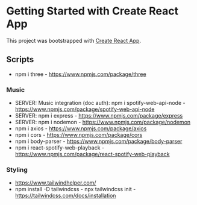 # Getting Started with Create React App

This project was bootstrapped with [Create React App](https://github.com/facebook/create-react-app).

## Scripts

- npm i three - https://www.npmjs.com/package/three

### Music

- SERVER: Music integration (doc auth): npm i spotify-web-api-node - https://www.npmjs.com/package/spotify-web-api-node
- SERVER: npm i express - https://www.npmjs.com/package/express
- SERVER: npm i nodemon - https://www.npmjs.com/package/nodemon
- npm i axios - https://www.npmjs.com/package/axios
- npm i cors - https://www.npmjs.com/package/cors
- npm i body-parser - https://www.npmjs.com/package/body-parser
- npm i react-spotify-web-playback - https://www.npmjs.com/package/react-spotify-web-playback


### Styling
- https://www.tailwindhelper.com/
- npm install -D tailwindcss - npx tailwindcss init - https://tailwindcss.com/docs/installation